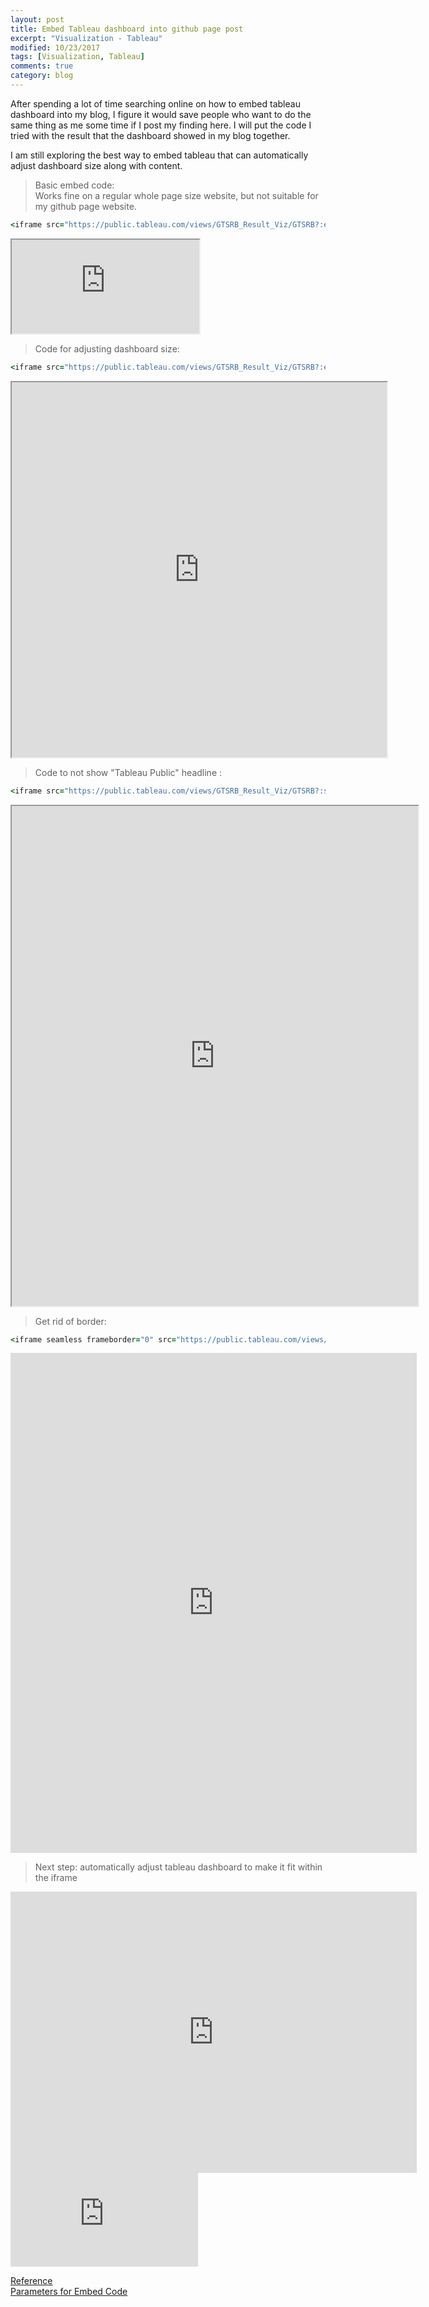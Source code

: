 ```yaml
---
layout: post
title: Embed Tableau dashboard into github page post
excerpt: "Visualization - Tableau"
modified: 10/23/2017
tags: [Visualization, Tableau]
comments: true
category: blog
---  
```


After spending a lot of time searching online on how to embed tableau dashboard into my blog, I figure it would save people who want to do the same thing as me some time if I post my finding here. I will put the code I tried with the result that the dashboard showed in my blog together. 

I am still exploring the best way to embed tableau that can automatically adjust dashboard size along with content.


>Basic embed code:  
Works fine on a regular whole page size website, but not suitable for my github page website.

~~~ ruby
<iframe src="https://public.tableau.com/views/GTSRB_Result_Viz/GTSRB?:embed=yes&:display_count=yes"></iframe>
~~~  
<iframe src="https://public.tableau.com/views/GTSRB_Result_Viz/GTSRB?:embed=yes&:display_count=yes"></iframe>



>Code for adjusting dashboard size:    

~~~ ruby
<iframe src="https://public.tableau.com/views/GTSRB_Result_Viz/GTSRB?:embed=yes&:display_count=yes" width = '600' height = '600'></iframe>
~~~   
<iframe src="https://public.tableau.com/views/GTSRB_Result_Viz/GTSRB?:embed=yes&:display_count=yes" width = '600' height = '600'></iframe>  



>Code to not show "Tableau Public" headline :  

~~~ ruby
<iframe src="https://public.tableau.com/views/GTSRB_Result_Viz/GTSRB?:showVizHome=no&:embed=yes&:display_count=yes" width = '650' height = '800'></iframe>
~~~  
<iframe src="https://public.tableau.com/views/GTSRB_Result_Viz/GTSRB?:showVizHome=no&:embed=yes&:display_count=yes" width = '650' height = '800'></iframe>  


>Get rid of border:

~~~ ruby
<iframe seamless frameborder="0" src="https://public.tableau.com/views/GTSRB_Result_Viz/GTSRB?:showVizHome=no&:embed=yes&:display_count=yes" width = '650' height = '800'></iframe>  
~~~  
<iframe seamless frameborder="0" src="https://public.tableau.com/views/GTSRB_Result_Viz/GTSRB?:showVizHome=no&:embed=yes&:display_count=yes" width = '650' height = '800'></iframe>  


>Next step: automatically adjust tableau dashboard to make it fit within the iframe  

<iframe seamless frameborder="0" src="https://public.tableau.com/views/GTSRB_Viz/GTSRB?:showVizHome=no&:embed=yes&:display_count=yes" width = '650' height = '450' scrolling='yes' ></iframe>    

<iframe seamless frameborder="0" src="https://public.tableau.com/views/GTSRB_Viz/GTSRB?:showVizHome=no&:embed=yes&:display_count=yes" scrolling='yes' ></iframe>   


[Reference](http://kb.tableau.com/articles/howto/embedding-tableau-public-views-in-iframes)  
[Parameters for Embed Code](https://onlinehelp.tableau.com/current/pro/desktop/en-us/embed_list.html)
